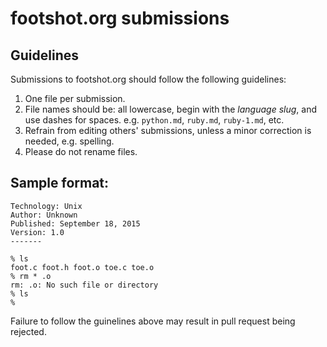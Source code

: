 # footshot.org submissions


## Guidelines

Submissions to footshot.org should follow the following guidelines:

1. One file per submission.
2. File names should be: all lowercase, begin with the _language slug_, and use dashes for spaces.
   e.g. `python.md`, `ruby.md`, `ruby-1.md`, etc.
3. Refrain from editing others' submissions, unless a minor correction is needed, e.g. spelling.
4. Please do not rename files. 

## Sample format:

```
Technology: Unix
Author: Unknown
Published: September 18, 2015
Version: 1.0
-------

% ls
foot.c foot.h foot.o toe.c toe.o
% rm * .o
rm: .o: No such file or directory
% ls
%

```

Failure to follow the guinelines above may result in pull request being rejected.
